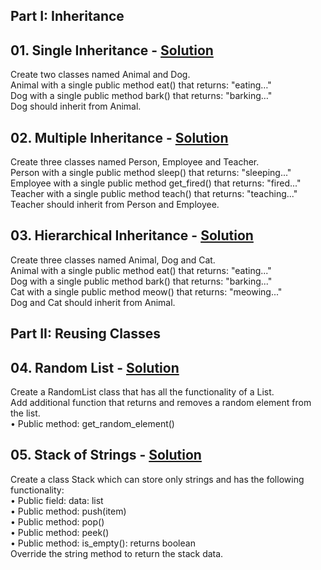 ## Part I: Inheritance

## **01.	Single Inheritance -** [Solution](https://github.com/elenaborisova/Python-OOP/blob/main/09.%20Inheritance%20-%20Lab/01_single_inheritance.py)
Create two classes named Animal and Dog.  
Animal with a single public method eat() that returns: "eating…"  
Dog with a single public method bark() that returns: "barking…"  
Dog should inherit from Animal.  

## **02.	Multiple Inheritance -** [Solution](https://github.com/elenaborisova/Python-OOP/blob/main/09.%20Inheritance%20-%20Lab/02_multiple_inheritance.py)
Create three classes named Person, Employee and Teacher.   
Person with a single public method sleep() that returns: "sleeping..."  
Employee with a single public method get_fired() that returns: "fired..."  
Teacher with a single public method teach() that returns: "teaching..."  
Teacher should inherit from Person and Employee.  

## **03.	Hierarchical Inheritance -** [Solution](https://github.com/elenaborisova/Python-OOP/blob/main/09.%20Inheritance%20-%20Lab/03_hierarchical%20inheritance.py)
Create three classes named Animal, Dog and Cat.   
Animal with a single public method eat() that returns: "eating..."  
Dog with a single public method bark() that returns: "barking..."  
Cat with a single public method meow() that returns: "meowing..."  
Dog and Cat should inherit from Animal.  


## Part II: Reusing Classes

## **04.	Random List -** [Solution](https://github.com/elenaborisova/Python-OOP/blob/main/09.%20Inheritance%20-%20Lab/04_random_list.py)
Create a RandomList class that has all the functionality of a List.  
Add additional function that returns and removes a random element from the list.  
•	Public method: get_random_element()  

## **05.	Stack of Strings -** [Solution](https://github.com/elenaborisova/Python-OOP/blob/main/09.%20Inheritance%20-%20Lab/05_stack_of_strings.py)
Create a class Stack which can store only strings and has the following functionality:  
•	Public field: data: list  
•	Public method: push(item)  
•	Public method: pop()  
•	Public method: peek()  
•	Public method: is_empty(): returns boolean   
Override the string method to return the stack data.  
